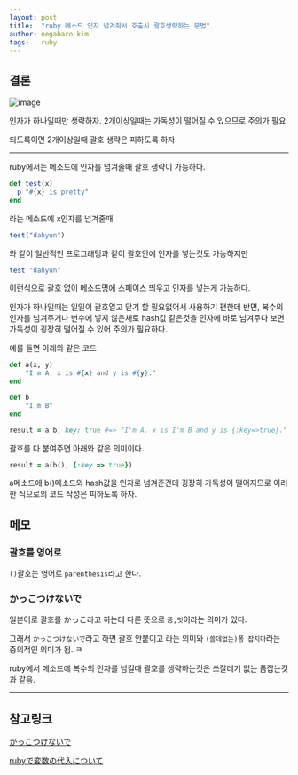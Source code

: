 ```yaml
---
layout: post
title:  "ruby 메소드 인자 넘겨줘서 호출시 괄호생략하는 문법"
author: negabaro kim
tags:	ruby
---
```


## 결론

![image](https://user-images.githubusercontent.com/4640346/111907145-64c10c00-8a97-11eb-8d13-d3c60535bc9b.png)

인자가 하나일때만 생략하자. 2개이상일때는 가독성이 떨어질 수 있으므로 주의가 필요

되도록이면 2개이상일때 괄호 생략은 피하도록 하자.

----

ruby에서는 메소드에 인자를 넘겨줄때 괄호 생략이 가능하다.

```ruby
def test(x)
  p "#{x} is pretty"
end
```

라는 메소드에 x인자를 넘겨줄때

```ruby
test("dahyun")
```

와 같이 일반적인 프로그래밍과 같이 괄호안에 인자를 넣는것도 가능하지만

```ruby
test "dahyun"
```

이런식으로 괄호 없이 메소드명에 스페이스 띄우고 인자를 넣는게 가능하다.


인자가 하나일때는 일일이 괄호열고 닫기 할 필요없어서 사용하기 편한데 반면, 복수의 인자를 넘겨주거나 변수에 넣지 않은채로 hash값 같은것을 인자에 바로 넘겨주다 보면 가독성이 굉장히 떨어질 수 있어 주의가 필요하다.




예를 들면 아래와 같은 코드

```ruby
def a(x, y)
    "I'm A. x is #{x} and y is #{y}."
end

def b
    "I'm B"
end

result = a b, key: true #=> "I'm A. x is I'm B and y is {:key=>true}."
```

괄호를 다 붙여주면 아래와 같은 의미이다.

```ruby
result = a(b(), {:key => true})
```

a메소드에 b()메소드와 hash값을 인자로 넘겨준건데 굉장히 가독성이 떨어지므로 이러한 식으로의 코드 작성은 피하도록 하자.





## 메모

### 괄호를 영어로

`()`괄호는 영어로 `parenthesis`라고 한다.

### かっこつけないで

일본어로 괄호를 かっこ라고 하는데 다른 뜻으로 `폼,멋`이라는 의미가 있다.

그래서 `かっこつけないで`라고 하면 괄호 안붙이고 라는 의미와 `(쓸데없는)폼 잡지마`라는 중의적인 의미가 됨..ㅋ

ruby에서 메소드에 복수의 인자를 넘길때 괄호를 생략하는것은 쓰잘데기 없는 폼잡는것과 같음.

---

## 참고링크

[かっこつけないで]

[rubyで変数の代入について]

[かっこつけないで]: https://blog.aotak.me/post/69272692495/show-off-parentheses
[rubyで変数の代入について]: https://teratail.com/questions/41034